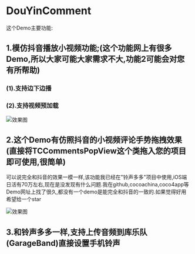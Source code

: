 # DouYinComment
这个Demo主要功能:
## 1.模仿抖音播放小视频功能;(这个功能网上有很多Demo,所以大家可能大家需求不大,功能2可能会对您有所帮助)
### (1).支持边下边播
### (2).支持视频预加载
![效果图](https://github.com/tangtiancheng/DouYinComment/blob/master/RPReplay_Final1559136058-2.gif?raw=true)

## 2.这个Demo有仿照抖音的小视频评论手势拖拽效果(直接将TCCommentsPopView这个类拖入您的项目即可使用,很简单)
可以说完全和抖音的效果一模一样,该功能我已经在"铃声多多"项目中使用,iOS端日活有70万左右,现在是没发现有什么问题.我在github,cocoachina,coco4app等Demo网址上找了很久,都没有一个demo是能完全和抖音的一致的.如果觉得好用希望给一个star

![效果图](https://github.com/tangtiancheng/DouYinComment/blob/master/莲塘一鹅-2019-04-04-20.22.05-2.gif?raw=true)

## 3.和铃声多多一样,支持上传音频到库乐队(GarageBand)直接设置手机铃声

